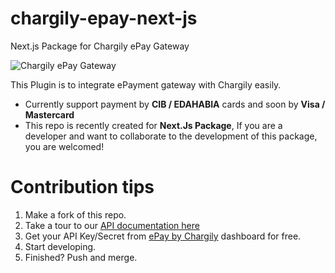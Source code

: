 # chargily-epay-next-js
Next.js Package for Chargily ePay Gateway

![Chargily ePay Gateway](https://raw.githubusercontent.com/Chargily/epay-gateway-php/main/assets/banner-1544x500.png "Chargily ePay Gateway")

This Plugin is to integrate ePayment gateway with Chargily easily.
- Currently support payment by **CIB / EDAHABIA** cards and soon by **Visa / Mastercard** 
- This repo is recently created for **Next.Js Package**, If you are a developer and want to collaborate to the development of this package, you are welcomed!

# Contribution tips
1. Make a fork of this repo.
2. Take a tour to our [API documentation here](https://dev.chargily.com/docs/#/epay-api-v1)
3. Get your API Key/Secret from [ePay by Chargily](https://epay.chargily.com) dashboard for free.
4. Start developing.
5. Finished? Push and merge.

